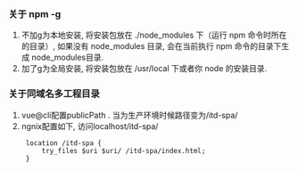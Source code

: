 ### 关于 npm -g
1. 不加g为本地安装, 将安装包放在 ./node_modules 下（运行 npm 命令时所在的目录）,
   如果没有 node_modules 目录, 会在当前执行 npm 命令的目录下生成 node_modules目录. 
2. 加了g为全局安装, 将安装包放在 /usr/local 下或者你 node 的安装目录.


### 关于同域名多工程目录
1. vue@cli配置publicPath . 当为生产环境时候路径变为/itd-spa/
2. ngnix配置如下, 访问localhost/itd-spa/
   ```
    location /itd-spa {
        try_files $uri $uri/ /itd-spa/index.html;
    }
   ```
